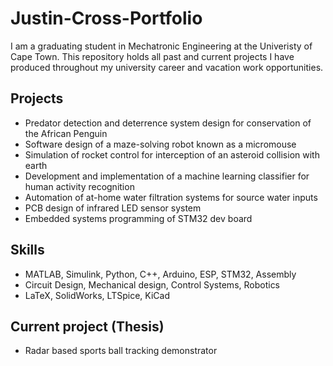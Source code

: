 # Justin-Cross-Portfolio
I am a graduating student in Mechatronic Engineering at the Univeristy of Cape Town.
This repository holds all past and current projects I have produced throughout my university career and vacation work opportunities.

## Projects

- Predator detection and deterrence system design for conservation of the African Penguin
- Software design of a maze-solving robot known as a micromouse
- Simulation of rocket control for interception of an asteroid collision with earth
- Development and implementation of a machine learning classifier for human activity recognition
- Automation of at-home water filtration systems for source water inputs
- PCB design of infrared LED sensor system
- Embedded systems programming of STM32 dev board

## Skills
- MATLAB, Simulink, Python, C++, Arduino, ESP, STM32, Assembly
- Circuit Design, Mechanical design, Control Systems, Robotics
- LaTeX, SolidWorks, LTSpice, KiCad

## Current project (Thesis)
- Radar based sports ball tracking demonstrator
